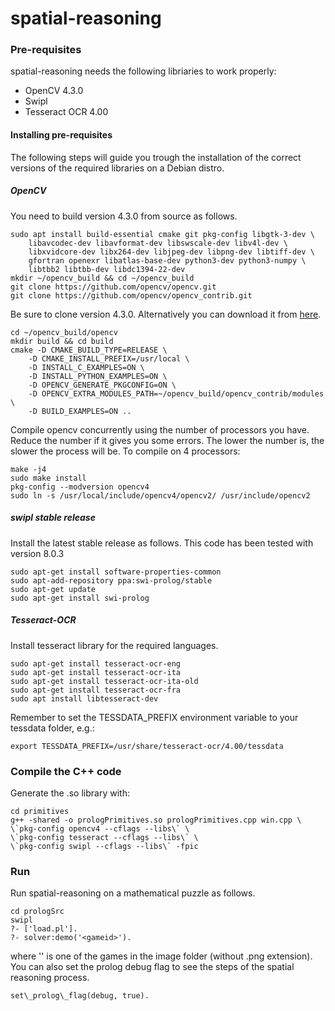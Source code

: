# spatial-reasoning

### Pre-requisites
spatial-reasoning needs the following libriaries to work properly:
* OpenCV 4.3.0
* Swipl 
* Tesseract OCR 4.00

#### Installing pre-requisites
The following steps will guide you trough the installation of the correct versions of the required libraries on a Debian distro.
##### OpenCV 
You need to build version 4.3.0 from source as follows.
```
sudo apt install build-essential cmake git pkg-config libgtk-3-dev \
    libavcodec-dev libavformat-dev libswscale-dev libv4l-dev \
    libxvidcore-dev libx264-dev libjpeg-dev libpng-dev libtiff-dev \
    gfortran openexr libatlas-base-dev python3-dev python3-numpy \
    libtbb2 libtbb-dev libdc1394-22-dev
mkdir ~/opencv_build && cd ~/opencv_build
git clone https://github.com/opencv/opencv.git 
git clone https://github.com/opencv/opencv_contrib.git
```
Be sure to clone version 4.3.0. Alternatively you can download it from [here](https://github.com/opencv/opencv/releases/tag/4.3.0).
```
cd ~/opencv_build/opencv
mkdir build && cd build
cmake -D CMAKE_BUILD_TYPE=RELEASE \
    -D CMAKE_INSTALL_PREFIX=/usr/local \
    -D INSTALL_C_EXAMPLES=ON \
    -D INSTALL_PYTHON_EXAMPLES=ON \
    -D OPENCV_GENERATE_PKGCONFIG=ON \
    -D OPENCV_EXTRA_MODULES_PATH=~/opencv_build/opencv_contrib/modules \
    -D BUILD_EXAMPLES=ON ..
```
Compile opencv concurrently using the number of processors you have. Reduce the number if it gives you some errors. The lower the number is, the slower the process will be. To compile on 4 processors:
```
make -j4 
sudo make install
pkg-config --modversion opencv4 
sudo ln -s /usr/local/include/opencv4/opencv2/ /usr/include/opencv2 
```
##### swipl stable release
Install the latest stable release as follows. This code has been tested with version 8.0.3
```
sudo apt-get install software-properties-common
sudo apt-add-repository ppa:swi-prolog/stable
sudo apt-get update
sudo apt-get install swi-prolog
```
##### Tesseract-OCR
Install tesseract library for the required languages.
```
sudo apt-get install tesseract-ocr-eng
sudo apt-get install tesseract-ocr-ita
sudo apt-get install tesseract-ocr-ita-old
sudo apt-get install tesseract-ocr-fra
sudo apt install libtesseract-dev
```
Remember to set the TESSDATA_PREFIX environment variable to your tessdata folder, e.g.:
```
export TESSDATA_PREFIX=/usr/share/tesseract-ocr/4.00/tessdata 
```

### Compile the C++ code
Generate the .so library with:
```
cd primitives
g++ -shared -o prologPrimitives.so prologPrimitives.cpp win.cpp \
\`pkg-config opencv4 --cflags --libs\` \
\`pkg-config tesseract --cflags --libs\` \
\`pkg-config swipl --cflags --libs\` -fpic
```

### Run
Run spatial-reasoning on a mathematical puzzle as follows.
```
cd prologSrc
swipl
?- ['load.pl'].
?- solver:demo('<gameid>').
```
where '<gameid>' is one of the games in the image folder (without .png extension).
You can also set the prolog debug flag to see the steps of the spatial reasoning process.
```
set\_prolog\_flag(debug, true).
```
